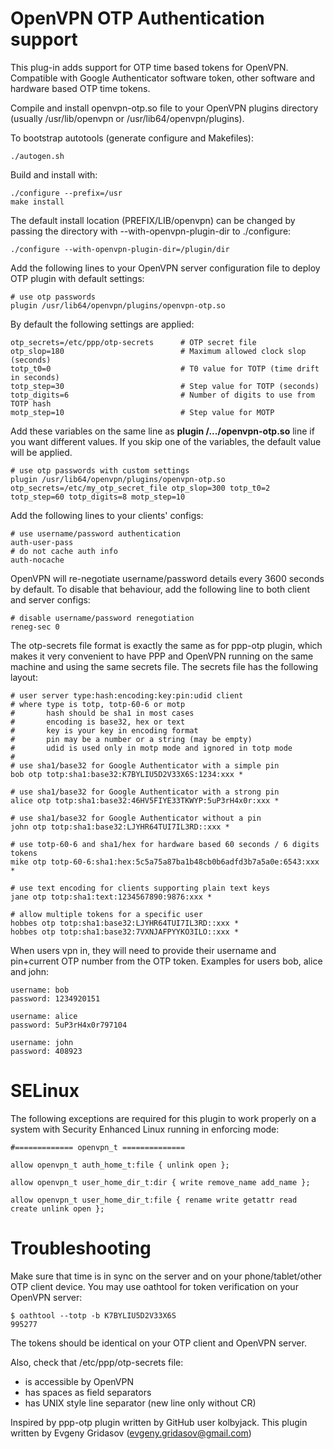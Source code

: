 OpenVPN OTP Authentication support
==================================

This plug-in adds support for OTP time based tokens for OpenVPN.
Compatible with Google Authenticator software token, other software and hardware based OTP time tokens.

Compile and install openvpn-otp.so file to your OpenVPN plugins directory (usually /usr/lib/openvpn or /usr/lib64/openvpn/plugins).

To bootstrap autotools (generate configure and Makefiles):

    ./autogen.sh

Build and install with:

    ./configure --prefix=/usr
    make install

The default install location (PREFIX/LIB/openvpn) can be changed by
passing the directory with --with-openvpn-plugin-dir to ./configure:

    ./configure --with-openvpn-plugin-dir=/plugin/dir

Add the following lines to your OpenVPN server configuration file to deploy OTP plugin with default settings:

    # use otp passwords
    plugin /usr/lib64/openvpn/plugins/openvpn-otp.so

By default the following settings are applied:

    otp_secrets=/etc/ppp/otp-secrets      # OTP secret file
    otp_slop=180                          # Maximum allowed clock slop (seconds)
    totp_t0=0                             # T0 value for TOTP (time drift in seconds)
    totp_step=30                          # Step value for TOTP (seconds)
    totp_digits=6                         # Number of digits to use from TOTP hash
    motp_step=10                          # Step value for MOTP

Add these variables on the same line as **plugin /.../openvpn-otp.so** line if you want different values.
If you skip one of the variables, the default value will be applied.

    # use otp passwords with custom settings
    plugin /usr/lib64/openvpn/plugins/openvpn-otp.so otp_secrets=/etc/my_otp_secret_file otp_slop=300 totp_t0=2 totp_step=60 totp_digits=8 motp_step=10

Add the following lines to your clients' configs:

    # use username/password authentication
    auth-user-pass
    # do not cache auth info
    auth-nocache

OpenVPN will re-negotiate username/password details every 3600 seconds by default. To disable that behaviour, add the following line to both client and server configs:

    # disable username/password renegotiation
    reneg-sec 0

The otp-secrets file format is exactly the same as for ppp-otp plugin, which makes it very convenient to have PPP and OpenVPN running on the same machine and using the same secrets file. The secrets file has the following layout:

    # user server type:hash:encoding:key:pin:udid client
    # where type is totp, totp-60-6 or motp
    #       hash should be sha1 in most cases
    #       encoding is base32, hex or text
    #       key is your key in encoding format
    #       pin may be a number or a string (may be empty)
    #       udid is used only in motp mode and ignored in totp mode
    #
    # use sha1/base32 for Google Authenticator with a simple pin
    bob otp totp:sha1:base32:K7BYLIU5D2V33X6S:1234:xxx *
    
    # use sha1/base32 for Google Authenticator with a strong pin
    alice otp totp:sha1:base32:46HV5FIYE33TKWYP:5uP3rH4x0r:xxx *
    
    # use sha1/base32 for Google Authenticator without a pin
    john otp totp:sha1:base32:LJYHR64TUI7IL3RD::xxx *

    # use totp-60-6 and sha1/hex for hardware based 60 seconds / 6 digits tokens
    mike otp totp-60-6:sha1:hex:5c5a75a87ba1b48cb0b6adfd3b7a5a0e:6543:xxx *
    
    # use text encoding for clients supporting plain text keys
    jane otp totp:sha1:text:1234567890:9876:xxx *

    # allow multiple tokens for a specific user
    hobbes otp totp:sha1:base32:LJYHR64TUI7IL3RD::xxx *
    hobbes otp totp:sha1:base32:7VXNJAFPYYKO3ILO::xxx *
    
When users vpn in, they will need to provide their username and pin+current OTP number from the OTP token. Examples for users bob, alice and john:

```
username: bob
password: 1234920151

username: alice
password: 5uP3rH4x0r797104

username: john
password: 408923
```

SELinux
===============
The following exceptions are required for this plugin to work properly on a system with Security Enhanced Linux running in enforcing mode:

```
#============= openvpn_t ==============

allow openvpn_t auth_home_t:file { unlink open };

allow openvpn_t user_home_dir_t:dir { write remove_name add_name };

allow openvpn_t user_home_dir_t:file { rename write getattr read create unlink open };
```

Troubleshooting
===============

Make sure that time is in sync on the server and on your phone/tablet/other OTP client device.
You may use oathtool for token verification on your OpenVPN server:

    $ oathtool --totp -b K7BYLIU5D2V33X6S
    995277

The tokens should be identical on your OTP client and OpenVPN server.

Also, check that /etc/ppp/otp-secrets file:
 - is accessible by OpenVPN
 - has spaces as field separators
 - has UNIX style line separator (new line only without CR)


Inspired by ppp-otp plugin written by GitHub user kolbyjack. This plugin written by Evgeny Gridasov (evgeny.gridasov@gmail.com)

